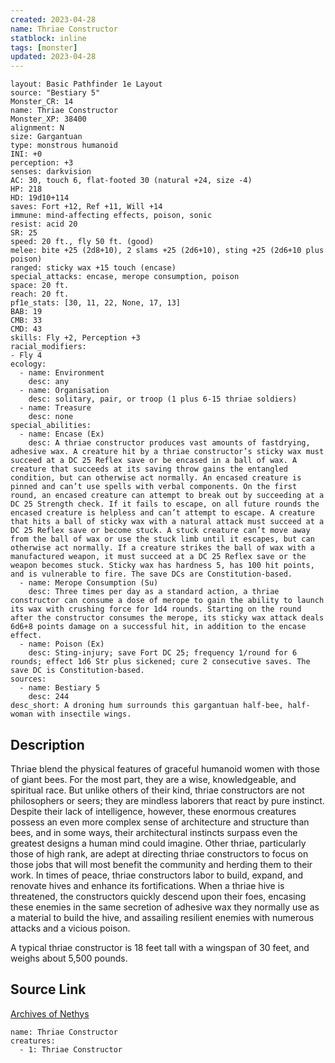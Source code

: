 ```yaml
---
created: 2023-04-28
name: Thriae Constructor
statblock: inline
tags: [monster]
updated: 2023-04-28
---
```

```statblock
layout: Basic Pathfinder 1e Layout
source: "Bestiary 5"
Monster_CR: 14
name: Thriae Constructor
Monster_XP: 38400
alignment: N
size: Gargantuan
type: monstrous humanoid
INI: +0
perception: +3
senses: darkvision
AC: 30, touch 6, flat-footed 30 (natural +24, size -4)
HP: 218
HD: 19d10+114
saves: Fort +12, Ref +11, Will +14
immune: mind-affecting effects, poison, sonic
resist: acid 20
SR: 25
speed: 20 ft., fly 50 ft. (good)
melee: bite +25 (2d8+10), 2 slams +25 (2d6+10), sting +25 (2d6+10 plus poison)
ranged: sticky wax +15 touch (encase)
special_attacks: encase, merope consumption, poison
space: 20 ft.
reach: 20 ft.
pf1e_stats: [30, 11, 22, None, 17, 13]
BAB: 19
CMB: 33
CMD: 43
skills: Fly +2, Perception +3
racial_modifiers:
- Fly 4
ecology:
  - name: Environment
    desc: any
  - name: Organisation
    desc: solitary, pair, or troop (1 plus 6-15 thriae soldiers)
  - name: Treasure
    desc: none
special_abilities:
  - name: Encase (Ex)
    desc: A thriae constructor produces vast amounts of fastdrying, adhesive wax. A creature hit by a thriae constructor’s sticky wax must succeed at a DC 25 Reflex save or be encased in a ball of wax. A creature that succeeds at its saving throw gains the entangled condition, but can otherwise act normally. An encased creature is pinned and can’t use spells with verbal components. On the first round, an encased creature can attempt to break out by succeeding at a DC 25 Strength check. If it fails to escape, on all future rounds the encased creature is helpless and can’t attempt to escape. A creature that hits a ball of sticky wax with a natural attack must succeed at a DC 25 Reflex save or become stuck. A stuck creature can’t move away from the ball of wax or use the stuck limb until it escapes, but can otherwise act normally. If a creature strikes the ball of wax with a manufactured weapon, it must succeed at a DC 25 Reflex save or the weapon becomes stuck. Sticky wax has hardness 5, has 100 hit points, and is vulnerable to fire. The save DCs are Constitution-based.
  - name: Merope Consumption (Su)
    desc: Three times per day as a standard action, a thriae constructor can consume a dose of merope to gain the ability to launch its wax with crushing force for 1d4 rounds. Starting on the round after the constructor consumes the merope, its sticky wax attack deals 6d6+8 points damage on a successful hit, in addition to the encase effect.
  - name: Poison (Ex)
    desc: Sting-injury; save Fort DC 25; frequency 1/round for 6 rounds; effect 1d6 Str plus sickened; cure 2 consecutive saves. The save DC is Constitution-based.
sources:
  - name: Bestiary 5
    desc: 244
desc_short: A droning hum surrounds this gargantuan half-bee, half-woman with insectile wings.
```
## Description
Thriae blend the physical features of graceful humanoid women with those of giant bees. For the most part, they are a wise, knowledgeable, and spiritual race. But unlike others of their kind, thriae constructors are not philosophers or seers; they are mindless laborers that react by pure instinct. Despite their lack of intelligence, however, these enormous creatures possess an even more complex sense of architecture and structure than bees, and in some ways, their architectural instincts surpass even the greatest designs a human mind could imagine. Other thriae, particularly those of high rank, are adept at directing thriae constructors to focus on those jobs that will most benefit the community and herding them to their work. In times of peace, thriae constructors labor to build, expand, and renovate hives and enhance its fortifications. When a thriae hive is threatened, the constructors quickly descend upon their foes, encasing these enemies in the same secretion of adhesive wax they normally use as a material to build the hive, and assailing resilient enemies with numerous attacks and a vicious poison.

 A typical thriae constructor is 18 feet tall with a wingspan of 30 feet, and weighs about 5,500 pounds.
## Source Link
[Archives of Nethys](https://aonprd.com/MonsterDisplay.aspx?ItemName=Thriae%20Constructor)
```encounter-table
name: Thriae Constructor
creatures:
  - 1: Thriae Constructor
```
